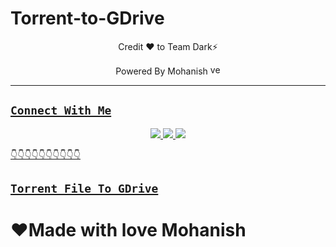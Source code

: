# Torrent-to-GDrive


<p align="center">
Credit ❤ to Team Dark⚡

<p align="center"> 
Powered By Mohanish <a href="github.com/Mohanish7777777"><img src="https://i.ibb.co/7k9tyQ6/verify1.png" alt="verfied" width="16" height="16" />

</p>

-------

## ```Connect With Me```
<p align="center">
<a href="https://www.instagram.com/__mohanish__007/"><img src="https://img.shields.io/badge/Follow%20Mohanish%20%E2%9D%A4-E4405F?style=for-the-badge&logo=instagram&logoColor=black" />  
<a href="https://www.instagram.com/_mohanish_cybersec/"><img src="[https://img.shields.io/badge/Follow%20Mohanish%20%E2%9D%A4-E4405F?style=for-the-badge&logo=instagram&logoColor=black" />  
<a href="https://wa.me/917904707229"><img src="https://img.shields.io/badge/Contact%20Mohanish%E2%9D%A4%EF%B8%8F-25D366?style=for-the-badge&logo=whatsapp&logoColor=white" />
</p>
👇👇👇👇👇👇👇👇👇👇

## [`Torrent File To GDrive`](https://colab.research.google.com/github/Mohanish7777777/Torrent-to-G-Drive/blob/main/Torrent_to_Gdrive.ipynb)

  

  # ❤️Made with love Mohanish

